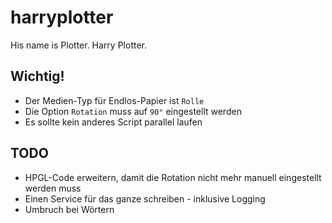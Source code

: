 harryplotter
============

His name is Plotter. Harry Plotter.

Wichtig!
--------

* Der Medien-Typ für Endlos-Papier ist `Rolle`
* Die Option `Rotation` muss auf `90°` eingestellt werden
* Es sollte kein anderes Script parallel laufen

TODO
----
* HPGL-Code erweitern, damit die Rotation nicht mehr manuell eingestellt werden muss
* Einen Service für das ganze schreiben - inklusive Logging
* Umbruch bei Wörtern
